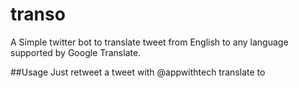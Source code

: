 # transo
A Simple twitter bot to translate tweet from English to any language supported by Google Translate.

##Usage
Just retweet a tweet with @appwithtech translate to <language>
